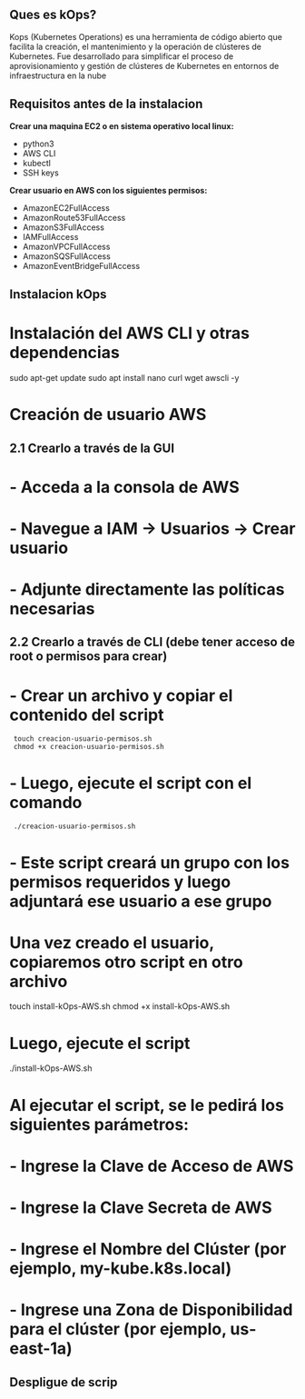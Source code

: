 ## Ques es kOps?

Kops (Kubernetes Operations) es una herramienta de código abierto que facilita la creación, el mantenimiento y la operación de clústeres de Kubernetes. Fue desarrollado para simplificar el proceso de aprovisionamiento y gestión de clústeres de Kubernetes en entornos de infraestructura en la nube

## Requisitos antes de la instalacion

**Crear una maquina EC2 o en sistema operativo local linux:**
  - python3
  - AWS CLI
  - kubectl
  - SSH keys

**Crear usuario en AWS con los siguientes permisos:**
  - AmazonEC2FullAccess
  - AmazonRoute53FullAccess
  - AmazonS3FullAccess
  - IAMFullAccess
  - AmazonVPCFullAccess
  - AmazonSQSFullAccess
  - AmazonEventBridgeFullAccess

## Instalacion kOps

# Instalación del AWS CLI y otras dependencias
sudo apt-get update
sudo apt install nano curl wget awscli -y

# Creación de usuario AWS
## 2.1 Crearlo a través de la GUI
   # - Acceda a la consola de AWS
   # - Navegue a IAM -> Usuarios -> Crear usuario
   # - Adjunte directamente las políticas necesarias

## 2.2 Crearlo a través de CLI (debe tener acceso de root o permisos para crear)
   # - Crear un archivo y copiar el contenido del script
     touch creacion-usuario-permisos.sh
     chmod +x creacion-usuario-permisos.sh
   # - Luego, ejecute el script con el comando
     ./creacion-usuario-permisos.sh
   # - Este script creará un grupo con los permisos requeridos y luego adjuntará ese usuario a ese grupo

# Una vez creado el usuario, copiaremos otro script en otro archivo
touch install-kOps-AWS.sh
chmod +x install-kOps-AWS.sh

# Luego, ejecute el script
./install-kOps-AWS.sh

# Al ejecutar el script, se le pedirá los siguientes parámetros:
# - Ingrese la Clave de Acceso de AWS
# - Ingrese la Clave Secreta de AWS
# - Ingrese el Nombre del Clúster (por ejemplo, my-kube.k8s.local)
# - Ingrese una Zona de Disponibilidad para el clúster (por ejemplo, us-east-1a)

## Despligue de scrip
